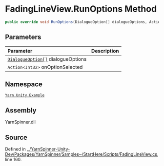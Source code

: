 # FadingLineView.RunOptions Method


```csharp
public override void RunOptions(DialogueOption[] dialogueOptions, Action<int> onOptionSelected)
```

## Parameters
|Parameter|Description|
|:---|:---|
|[`DialogueOption[]`](/api/csharp/yarn.unity/dialogueoption.md) dialogueOptions||
|`Action<Int32>` onOptionSelected||


## Namespace
[`Yarn.Unity.Example`](/api/csharp/yarn.unity.example/README.md)

## Assembly
YarnSpinner.dll

## Source
Defined in [../YarnSpinner-Unity-Dev/Packages/YarnSpinner/Samples~/StartHere/Scripts/FadingLineView.cs](https://github.com/YarnSpinnerTool/YarnSpinner-Unity//blob/develop/Samples~/StartHere/Scripts/FadingLineView.cs#L160), line 160.

